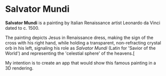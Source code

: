 # Salvator Mundi

**Salvator Mundi** is a painting by Italian Renaissance artist Leonardo da Vinci dated to c. 1500.

The painting depicts Jesus in Renaissance dress, making the sign of the cross with his right hand, while holding a transparent, non-refracting crystal orb in his left, signaling his role as *Salvator Mundi* (Latin for 'Savior of the World') and representing the 'celestial sphere' of the heavens.[

My intention is to create an app that would show this famous painting in a 3D rendering.




